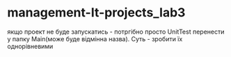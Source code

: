 # management-It-projects_lab3

якщо проект не буде запускатись - потргібно просто UnitTest перенести у папку Main(може буде відмінна назва). Суть - зробити їх однорівневими
